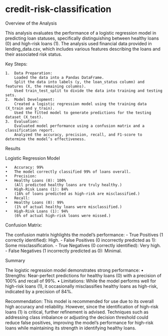 # credit-risk-classification

Overview of the Analysis

This analysis evaluates the performance of a logistic regression model in predicting loan statuses, specifically distinguishing between healthy loans (0) and high-risk loans (1). The analysis used financial data provided in lending_data.csv, which includes various features describing the loans and their associated risk status.

Key Steps:

	1.	Data Preparation:
		Loaded the data into a Pandas DataFrame.
		Split the data into labels (y, the loan_status column) and features (X, the remaining columns).
		Used train_test_split to divide the data into training and testing sets.
	2.	Model Development:
		Created a logistic regression model using the training data (X_train and y_train).
		Used the fitted model to generate predictions for the testing dataset (X_test).
	3.	Evaluation:
		Evaluated model performance using a confusion matrix and a classification report.
		Analyzed the accuracy, precision, recall, and F1-score to determine the model’s effectiveness.

Results

Logistic Regression Model

	•	Accuracy: 99%
	•	The model correctly classified 99% of loans overall.
	•	Precision:
	•	Healthy Loans (0): 100%		
		(All predicted healthy loans are truly healthy.)
	•	High-Risk Loans (1): 84%
		(16% of loans predicted as high-risk are misclassified.)
	•	Recall:
	•	Healthy Loans (0): 99%
		(1% of actual healthy loans were misclassified.)
	•	High-Risk Loans (1): 94%
		(6% of actual high-risk loans were missed.)

Confusion Matrix:

The confusion matrix highlights the model’s performance:
	- True Positives (1 correctly identified): High.
	- False Positives (0 incorrectly predicted as 1): Some misclassification.
	- True Negatives (0 correctly identified): Very high.
	- False Negatives (1 incorrectly predicted as 0): Minimal.

Summary

The logistic regression model demonstrates strong performance:
	•	Strengths: Near-perfect predictions for healthy loans (0) with a precision of 100% and recall of 99%.
	•	Limitations: While the model performs well for high-risk loans (1), it occasionally misclassifies healthy loans as high-risk, indicated by a precision of 84%.

Recommendation:
This model is recommended for use due to its overall high accuracy and reliability. However, since the identification of high-risk loans (1) is critical, further refinement is advised. Techniques such as addressing class imbalance or adjusting the decision threshold could reduce false positives, improving the model’s performance for high-risk loans while maintaining its strength in identifying healthy loans.
